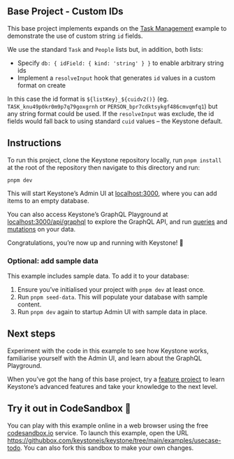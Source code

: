 ## Base Project - Custom IDs

This base project implements expands on the [Task Management](/examples/usecase-todo) example to demonstrate the use of custom string `id` fields.

We use the standard `Task` and `People` lists but, in addition, both lists:

- Specify `db: { idField: { kind: 'string' } }` to enable arbitrary string ids
- Implement a `resolveInput` hook that generates `id` values in a custom format on create

In this case the id format is `${listKey}_${cuidv2()}` (eg. `TASK_knu49p0kr0m9p7q79goxgrnh` or `PERSON_bpr7cdktsykgf486cmvqmfq1`) but any string format could be used.
If the `resolveInput` was exclude, the id fields would fall back to using standard `cuid` values – the Keystone default.

## Instructions

To run this project, clone the Keystone repository locally, run `pnpm install` at the root of the repository then navigate to this directory and run:

```shell
pnpm dev
```

This will start Keystone’s Admin UI at [localhost:3000](http://localhost:3000), where you can add items to an empty database.

You can also access Keystone’s GraphQL Playground at [localhost:3000/api/graphql](http://localhost:3000/api/graphql) to explore the GraphQL API, and run [queries](https://keystonejs.com/docs/guides/filters) and [mutations](https://keystonejs.com/docs/graphql/overview#mutations) on your data.

Congratulations, you’re now up and running with Keystone! 🚀

### Optional: add sample data

This example includes sample data. To add it to your database:

1. Ensure you’ve initialised your project with `pnpm dev` at least once.
2. Run `pnpm seed-data`. This will populate your database with sample content.
3. Run `pnpm dev` again to startup Admin UI with sample data in place.

## Next steps

Experiment with the code in this example to see how Keystone works, familiarise yourself with the Admin UI, and learn about the GraphQL Playground.

When you’ve got the hang of this base project, try a [feature project](../) to learn Keystone’s advanced features and take your knowledge to the next level.

## Try it out in CodeSandbox 🧪

You can play with this example online in a web browser using the free [codesandbox.io](https://codesandbox.io/) service. To launch this example, open the URL <https://githubbox.com/keystonejs/keystone/tree/main/examples/usecase-todo>. You can also fork this sandbox to make your own changes.

